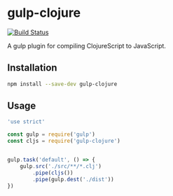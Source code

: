 # gulp-clojure
[![Build Status](https://travis-ci.org/agconti/gulp-clojure.svg)](https://travis-ci.org/agconti/gulp-clojure)

A gulp plugin for compiling ClojureScript to JavaScript.

## Installation

```bash
npm install --save-dev gulp-clojure
```

## Usage

```js
'use strict'

const gulp = require('gulp')
const cljs = require('gulp-clojure')


gulp.task('default', () => {
    gulp.src('./src/**/*.clj')
        .pipe(cljs())
        .pipe(gulp.dest('./dist'))
})
```

